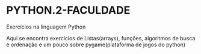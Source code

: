 # PYTHON.2-FACULDADE
Exercícios na linguagem Python

Aqui se encontra exercicios de Listas(arrays), funções, algoritmos de busca e ordenação e um pouco sobre pygame(plataforma de jogos do python)
